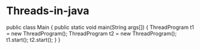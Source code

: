 # Threads-in-java
public class Main
{
  public static void main(String args[])
  {
    ThreadProgram t1 = new ThreadProgram();
    ThreadProgram t2 = new ThreadProgram();
    t1.start();
    t2.start();
  }
}
